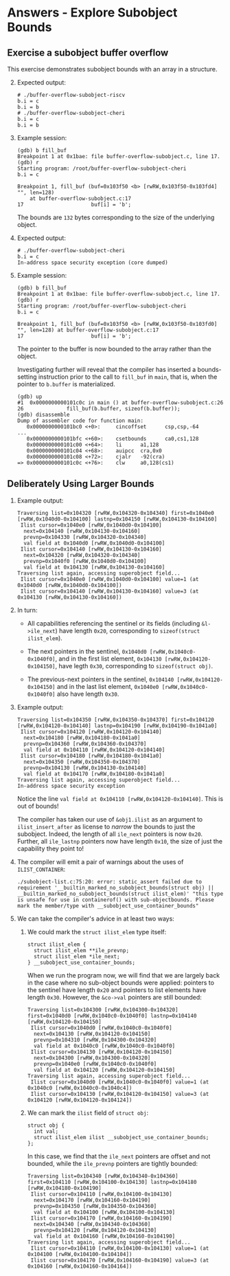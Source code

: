 # Answers - Explore Subobject Bounds

## Exercise a subobject buffer overflow

This exercise demonstrates subobject bounds with an array in a
structure.

2. Expected output:
   ```
   # ./buffer-overflow-subobject-riscv
   b.i = c
   b.i = b
   # ./buffer-overflow-subobject-cheri
   b.i = c
   b.i = b
   ```

3. Example session:
   ```
   (gdb) b fill_buf
   Breakpoint 1 at 0x1bae: file buffer-overflow-subobject.c, line 17.
   (gdb) r
   Starting program: /root/buffer-overflow-subobject-cheri
   b.i = c

   Breakpoint 1, fill_buf (buf=0x103f50 <b> [rwRW,0x103f50-0x103fd4] "", len=128)
       at buffer-overflow-subobject.c:17
   17                      buf[i] = 'b';
   ```
   The bounds are `132` bytes corresponding to the size of the underlying object.

5. Expected output:
   ```
   # ./buffer-overflow-subobject-cheri
   b.i = c
   In-address space security exception (core dumped)
   ```

6. Example session:
   ```
   (gdb) b fill_buf
   Breakpoint 1 at 0x1bae: file buffer-overflow-subobject.c, line 17.
   (gdb) r
   Starting program: /root/buffer-overflow-subobject-cheri
   b.i = c

   Breakpoint 1, fill_buf (buf=0x103f50 <b> [rwRW,0x103f50-0x103fd0] "", len=128) at buffer-overflow-subobject.c:17
   17                      buf[i] = 'b';
   ```
   The pointer to the buffer is now bounded to the array rather than the object.

   Investigating further will reveal that the compiler has inserted a
   bounds-setting instruction prior to the call to `fill_buf` in `main`, that
   is, when the pointer to `b.buffer` is materialized.
   ```
   (gdb) up
   #1  0x0000000000101c0c in main () at buffer-overflow-subobject.c:26
   26              fill_buf(b.buffer, sizeof(b.buffer));
   (gdb) disassemble
   Dump of assembler code for function main:
      0x0000000000101bc0 <+0>:     cincoffset      csp,csp,-64
   ...
      0x0000000000101bfc <+60>:    csetbounds      ca0,cs1,128
      0x0000000000101c00 <+64>:    li      a1,128
      0x0000000000101c04 <+68>:    auipcc  cra,0x0
      0x0000000000101c08 <+72>:    cjalr   -92(cra)
   => 0x0000000000101c0c <+76>:    clw     a0,128(cs1)
   ```

## Deliberately Using Larger Bounds

1. Example output:
   ```
   Traversing list=0x104320 [rwRW,0x104320-0x104340] first=0x1040e0 [rwRW,0x1040d0-0x104100] lastnp=0x104150 [rwRW,0x104130-0x104160]
    Ilist cursor=0x1040e0 [rwRW,0x1040d0-0x104100]
     next=0x104140 [rwRW,0x104130-0x104160]
     prevnp=0x104330 [rwRW,0x104320-0x104340]
     val field at 0x1040d0 [rwRW,0x1040d0-0x104100]
    Ilist cursor=0x104140 [rwRW,0x104130-0x104160]
     next=0x104320 [rwRW,0x104320-0x104340]
     prevnp=0x1040f0 [rwRW,0x1040d0-0x104100]
     val field at 0x104130 [rwRW,0x104130-0x104160]
   Traversing list again, accessing superobject field...
    Ilist cursor=0x1040e0 [rwRW,0x1040d0-0x104100] value=1 (at 0x1040d0 [rwRW,0x1040d0-0x104100])
    Ilist cursor=0x104140 [rwRW,0x104130-0x104160] value=3 (at 0x104130 [rwRW,0x104130-0x104160])
   ```

2. In turn:

   - All capabilities referencing the sentinel or its fields (including
     `&l->ile_next`) have length `0x20`, corresponding to `sizeof(struct
     ilist_elem`).

   - The next pointers in the sentinel, `0x1040d0 [rwRW,0x1040c0-0x1040f0]`, and
     in the first list element, `0x104130 [rwRW,0x104120-0x104150]`, have legth
     `0x30`, corresponding to `sizeof(struct obj)`.

   - The previous-next pointers in the sentinel, `0x104140
     [rwRW,0x104120-0x104150]` and in the last list element, `0x1040e0
     [rwRW,0x1040c0-0x1040f0]` also have length `0x30`.

3. Example output:
   ```
   Traversing list=0x104350 [rwRW,0x104350-0x104370] first=0x104120 [rwRW,0x104120-0x104140] lastnp=0x104190 [rwRW,0x104190-0x1041a0]
    Ilist cursor=0x104120 [rwRW,0x104120-0x104140]
     next=0x104180 [rwRW,0x104180-0x1041a0]
     prevnp=0x104360 [rwRW,0x104360-0x104370]
     val field at 0x104110 [rwRW,0x104120-0x104140]
    Ilist cursor=0x104180 [rwRW,0x104180-0x1041a0]
     next=0x104350 [rwRW,0x104350-0x104370]
     prevnp=0x104130 [rwRW,0x104130-0x104140]
     val field at 0x104170 [rwRW,0x104180-0x1041a0]
   Traversing list again, accessing superobject field...
   In-address space security exception
   ```

   Notice the line `val field at 0x104110 [rwRW,0x104120-0x104140]`.  This is
   out of bounds!

   The compiler has taken our use of `&obj1.ilist` as an argument to
   `ilist_insert_after` as license to *narrow* the bounds to just the subobject.
   Indeed, the length of all `ile_next` pointers is now `0x20`.  Further, all
   `ile_lastnp` pointers now have length `0x10`, the size of just the capability
   they point to!

4. The compiler will emit a pair of warnings about the uses of
   `ILIST_CONTAINER`:
   ```
   ./subobject-list.c:75:20: error: static_assert failed due to requirement '__builtin_marked_no_subobject_bounds(struct obj) || __builtin_marked_no_subobject_bounds(struct ilist_elem)' "this type is unsafe for use in containerof() with sub-objectbounds. Please mark the member/type with __subobject_use_container_bounds"
   ```

5. We can take the compiler's advice in at least two ways:

   1. We could mark the `struct ilist_elem` type itself:
      ```
      struct ilist_elem {
        struct ilist_elem **ile_prevnp;
        struct ilist_elem *ile_next;
      } __subobject_use_container_bounds;
      ```

      When we run the program now, we will find that we are largely back in the
      case where no sub-object bounds were applied: pointers to the sentinel
      have length `0x20` and pointers to list elements have length `0x30`.
      However, the `&co->val` pointers are still bounded:

      ```
      Traversing list=0x104300 [rwRW,0x104300-0x104320] first=0x1040d0 [rwRW,0x1040c0-0x1040f0] lastnp=0x104140 [rwRW,0x104120-0x104150]
       Ilist cursor=0x1040d0 [rwRW,0x1040c0-0x1040f0]
        next=0x104130 [rwRW,0x104120-0x104150]
        prevnp=0x104310 [rwRW,0x104300-0x104320]
        val field at 0x1040c0 [rwRW,0x1040c0-0x1040f0]
       Ilist cursor=0x104130 [rwRW,0x104120-0x104150]
        next=0x104300 [rwRW,0x104300-0x104320]
        prevnp=0x1040e0 [rwRW,0x1040c0-0x1040f0]
        val field at 0x104120 [rwRW,0x104120-0x104150]
      Traversing list again, accessing superobject field...
       Ilist cursor=0x1040d0 [rwRW,0x1040c0-0x1040f0] value=1 (at 0x1040c0 [rwRW,0x1040c0-0x1040c4])
       Ilist cursor=0x104130 [rwRW,0x104120-0x104150] value=3 (at 0x104120 [rwRW,0x104120-0x104124])
      ```

   2. We can mark the `ilist` field of `struct obj`:
      ```
      struct obj {
        int val;
        struct ilist_elem ilist __subobject_use_container_bounds;
      };
      ```

      In this case, we find that the `ile_next` pointers are offset and not
      bounded, while the `ile_prevnp` pointers are tightly bounded:
      ```
      Traversing list=0x104340 [rwRW,0x104340-0x104360] first=0x104110 [rwRW,0x104100-0x104130] lastnp=0x104180 [rwRW,0x104180-0x104190]
       Ilist cursor=0x104110 [rwRW,0x104100-0x104130]
        next=0x104170 [rwRW,0x104160-0x104190]
        prevnp=0x104350 [rwRW,0x104350-0x104360]
        val field at 0x104100 [rwRW,0x104100-0x104130]
       Ilist cursor=0x104170 [rwRW,0x104160-0x104190]
        next=0x104340 [rwRW,0x104340-0x104360]
        prevnp=0x104120 [rwRW,0x104120-0x104130]
        val field at 0x104160 [rwRW,0x104160-0x104190]
      Traversing list again, accessing superobject field...
       Ilist cursor=0x104110 [rwRW,0x104100-0x104130] value=1 (at 0x104100 [rwRW,0x104100-0x104104])
       Ilist cursor=0x104170 [rwRW,0x104160-0x104190] value=3 (at 0x104160 [rwRW,0x104160-0x104164])
      ```
